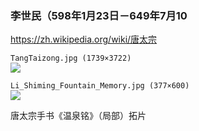 ### 李世民（598年1月23日－649年7月10
https://zh.wikipedia.org/wiki/唐太宗

`TangTaizong.jpg (1739×3722)`<br>
![](https://upload.wikimedia.org/wikipedia/commons/b/b6/TangTaizong.jpg)

`Li_Shiming_Fountain_Memory.jpg (377×600)`<br>
![](https://upload.wikimedia.org/wikipedia/commons/9/90/Li_Shiming_Fountain_Memory.jpg)

唐太宗手书《温泉铭》（局部）拓片
